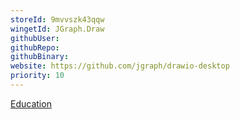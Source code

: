 ```yaml
---
storeId: 9mvvszk43qqw
wingetId: JGraph.Draw
githubUser: 
githubRepo: 
githubBinary: 
website: https://github.com/jgraph/drawio-desktop
priority: 10
---
```


[Education](../Education.md)